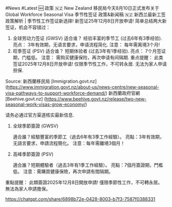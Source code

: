 #News #Latest 🆕 政策
🇳🇿 New Zealand 移民局今天8月10日正式发布关于  Global Workforce Seasonal Visa 季节性签证 政策&新闻稿
🇳🇿 新西兰最新工签政策解析 | 季节性工作签证新选择! 新签证25年12月8日开放申请!
简单总结两大新签证，机会不容错过：
1. 全球劳动力签证 (GWSV)
适合谁？ 经验丰富的季节工 (过去6年有3季经验).
亮点： 3年有效期，无语言要求，申请流程简化.
注意： 每年需离境3个月!
2. 旺季签证 (PSV)
适合谁？ 短期体验者 (过去3年有1季经验).
亮点： 7个月签证期，门槛低。
注意： 需购买健康保险，再次申请有间隔期.
重点提醒：
此类签证2025年12月8日开放申请!
仅限季节性工作，不可转永居.
无法为家人申请担保.

Source:
新西蘭移民局 [Immigration.govt.nz]
(https://www.immigration.govt.nz/about-us/news-centre/new-seasonal-visa-pathways-to-support-workforce-demand/)
新西蘭政府官網 [Beehive.govt.nz]
(https://www.beehive.govt.nz/release/two-new-seasonal-work-visas-grow-economy/)

请务必通过官方渠道核实最新信息.

1. 全球季節簽證 (GWSV)

    適合誰？經驗豐富的季節工（過去6年有3季工作經驗）。
    亮點：3年有效期，无語言要求，申請流程簡化。
    注意：每年需離境3個月！

2. 高峰季節簽證 (PSV)

    適合誰？短期體驗者（過去3年有1季工作經驗）。
    亮點：7個月簽證期，門檻低。
    注意：需購買健康保險，再次申請有間隔期。

重點提醒：
    此類簽證2025年12月8日開放申請!
    僅限季節性工作，不可轉永居。
    無法為家人申請擔保。






https://chatgpt.com/share/6898b72e-0428-8003-b7f3-7587f0388331